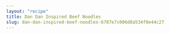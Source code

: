 ```yaml
---
layout: "recipe"
title: Dan Dan Inspired Beef Noodles
slug: dan-dan-inspired-beef-noodles-6787e7c006d8a534f0e44c27
---
```

